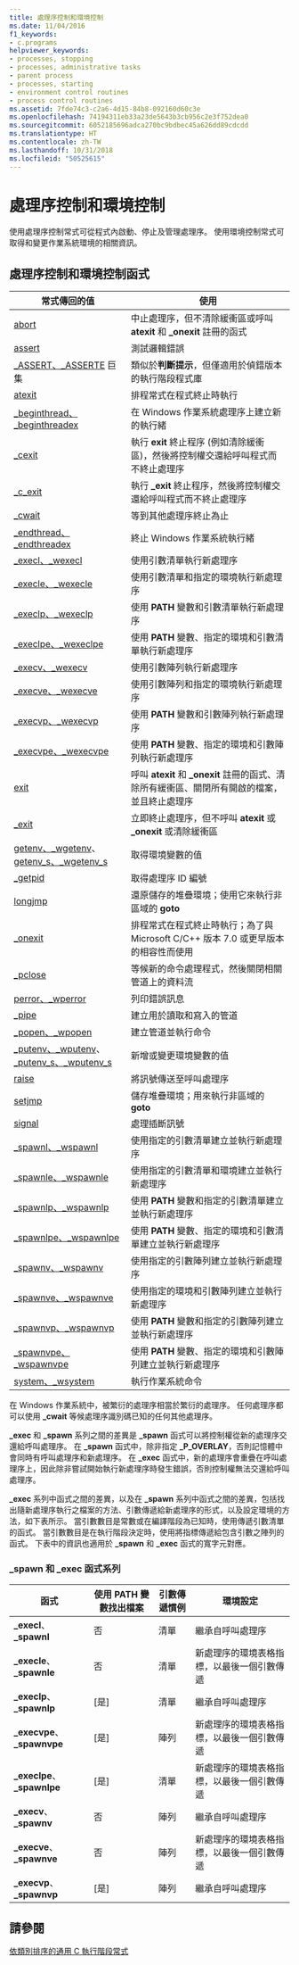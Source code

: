 ```yaml
---
title: 處理序控制和環境控制
ms.date: 11/04/2016
f1_keywords:
- c.programs
helpviewer_keywords:
- processes, stopping
- processes, administrative tasks
- parent process
- processes, starting
- environment control routines
- process control routines
ms.assetid: 7fde74c3-c2a6-4d15-84b8-092160d60c3e
ms.openlocfilehash: 74194311eb33a23de5643b3cb956c2e3f752dea0
ms.sourcegitcommit: 6052185696adca270bc9bdbec45a626dd89cdcdd
ms.translationtype: HT
ms.contentlocale: zh-TW
ms.lasthandoff: 10/31/2018
ms.locfileid: "50525615"
---
```

# <a name="process-and-environment-control"></a>處理序控制和環境控制

使用處理序控制常式可從程式內啟動、停止及管理處理序。 使用環境控制常式可取得和變更作業系統環境的相關資訊。

## <a name="process-and-environment-control-functions"></a>處理序控制和環境控制函式

|常式傳回的值|使用|
|-------------|---------|
|[abort](../c-runtime-library/reference/abort.md)|中止處理序，但不清除緩衝區或呼叫 **atexit** 和 **_onexit** 註冊的函式|
|[assert](../c-runtime-library/reference/assert-macro-assert-wassert.md)|測試邏輯錯誤|
|[_ASSERT、_ASSERTE](../c-runtime-library/reference/assert-asserte-assert-expr-macros.md) 巨集|類似於**判斷提示**，但僅適用於偵錯版本的執行階段程式庫|
|[atexit](../c-runtime-library/reference/atexit.md)|排程常式在程式終止時執行|
|[_beginthread、_beginthreadex](../c-runtime-library/reference/beginthread-beginthreadex.md)|在 Windows 作業系統處理序上建立新的執行緒|
|[_cexit](../c-runtime-library/reference/cexit-c-exit.md)|執行 **exit** 終止程序 (例如清除緩衝區)，然後將控制權交還給呼叫程式而不終止處理序|
|[_c_exit](../c-runtime-library/reference/cexit-c-exit.md)|執行 **_exit** 終止程序，然後將控制權交還給呼叫程式而不終止處理序|
|[_cwait](../c-runtime-library/reference/cwait.md)|等到其他處理序終止為止|
|[_endthread、_endthreadex](../c-runtime-library/reference/endthread-endthreadex.md)|終止 Windows 作業系統執行緒|
|[_execl、_wexecl](../c-runtime-library/reference/execl-wexecl.md)|使用引數清單執行新處理序|
|[_execle、_wexecle](../c-runtime-library/reference/execle-wexecle.md)|使用引數清單和指定的環境執行新處理序|
|[_execlp、_wexeclp](../c-runtime-library/reference/execlp-wexeclp.md)|使用 **PATH** 變數和引數清單執行新處理序|
|[_execlpe、_wexeclpe](../c-runtime-library/reference/execlpe-wexeclpe.md)|使用 **PATH** 變數、指定的環境和引數清單執行新處理序|
|[_execv、_wexecv](../c-runtime-library/reference/execv-wexecv.md)|使用引數陣列執行新處理序|
|[_execve、_wexecve](../c-runtime-library/reference/execve-wexecve.md)|使用引數陣列和指定的環境執行新處理序|
|[_execvp、_wexecvp](../c-runtime-library/reference/execvp-wexecvp.md)|使用 **PATH** 變數和引數陣列執行新處理序|
|[_execvpe、_wexecvpe](../c-runtime-library/reference/execvpe-wexecvpe.md)|使用 **PATH** 變數、指定的環境和引數陣列執行新處理序|
|[exit](../c-runtime-library/reference/exit-exit-exit.md)|呼叫 **atexit** 和 **_onexit** 註冊的函式、清除所有緩衝區、關閉所有開啟的檔案，並且終止處理序|
|[_exit](../c-runtime-library/reference/exit-exit-exit.md)|立即終止處理序，但不呼叫 **atexit** 或 **_onexit** 或清除緩衝區|
|[getenv、_wgetenv](../c-runtime-library/reference/getenv-wgetenv.md)、[getenv_s、_wgetenv_s](../c-runtime-library/reference/getenv-s-wgetenv-s.md)|取得環境變數的值|
|[_getpid](../c-runtime-library/reference/getpid.md)|取得處理序 ID 編號|[System::Diagnostics::Process::Id](https://msdn.microsoft.com/library/system.diagnostics.process.id.aspx)|
|[longjmp](../c-runtime-library/reference/longjmp.md)|還原儲存的堆疊環境；使用它來執行非區域的 **goto**|
|[_onexit](../c-runtime-library/reference/onexit-onexit-m.md)|排程常式在程式終止時執行；為了與 Microsoft C/C++ 版本 7.0 或更早版本的相容性而使用|
|[_pclose](../c-runtime-library/reference/pclose.md)|等候新的命令處理程式，然後關閉相關管道上的資料流|
|[perror、_wperror](../c-runtime-library/reference/perror-wperror.md)|列印錯誤訊息|
|[_pipe](../c-runtime-library/reference/pipe.md)|建立用於讀取和寫入的管道|
|[_popen、_wpopen](../c-runtime-library/reference/popen-wpopen.md)|建立管道並執行命令|
|[_putenv、_wputenv](../c-runtime-library/reference/putenv-wputenv.md)、[_putenv_s、_wputenv_s](../c-runtime-library/reference/putenv-s-wputenv-s.md)|新增或變更環境變數的值|
|[raise](../c-runtime-library/reference/raise.md)|將訊號傳送至呼叫處理序|
|[setjmp](../c-runtime-library/reference/setjmp.md)|儲存堆疊環境；用來執行非區域的 **goto**|
|[signal](../c-runtime-library/reference/signal.md)|處理插斷訊號|
|[_spawnl、_wspawnl](../c-runtime-library/reference/spawnl-wspawnl.md)|使用指定的引數清單建立並執行新處理序|
|[_spawnle、_wspawnle](../c-runtime-library/reference/spawnle-wspawnle.md)|使用指定的引數清單和環境建立並執行新處理序|
|[_spawnlp、_wspawnlp](../c-runtime-library/reference/spawnlp-wspawnlp.md)|使用 **PATH** 變數和指定的引數清單建立並執行新處理序|
|[_spawnlpe、_wspawnlpe](../c-runtime-library/reference/spawnlpe-wspawnlpe.md)|使用 **PATH** 變數、指定的環境和引數清單建立並執行新處理序|
|[_spawnv、_wspawnv](../c-runtime-library/reference/spawnv-wspawnv.md)|使用指定的引數陣列建立並執行新處理序|
|[_spawnve、_wspawnve](../c-runtime-library/reference/spawnve-wspawnve.md)|使用指定的環境和引數陣列建立並執行新處理序|
|[_spawnvp、_wspawnvp](../c-runtime-library/reference/spawnvp-wspawnvp.md)|使用 **PATH** 變數和指定的引數陣列建立並執行新處理序|
|[_spawnvpe、_wspawnvpe](../c-runtime-library/reference/spawnvpe-wspawnvpe.md)|使用 **PATH** 變數、指定的環境和引數陣列建立並執行新處理序|
|[system、_wsystem](../c-runtime-library/reference/system-wsystem.md)|執行作業系統命令|

在 Windows 作業系統中，被繁衍的處理序相當於繁衍的處理序。 任何處理序都可以使用 **_cwait** 等候處理序識別碼已知的任何其他處理序。

**_exec** 和 **_spawn** 系列之間的差異是 **_spawn** 函式可以將控制權從新的處理序交還給呼叫處理序。 在 **_spawn** 函式中，除非指定 **_P_OVERLAY**，否則記憶體中會同時有呼叫處理序和新處理序。 在 **_exec** 函式中，新的處理序會重疊在呼叫處理序上，因此除非嘗試開始執行新處理序時發生錯誤，否則控制權無法交還給呼叫處理序。

**_exec** 系列中函式之間的差異，以及在 **_spawn** 系列中函式之間的差異，包括找出隨新處理序執行之檔案的方法、引數傳遞給新處理序的形式，以及設定環境的方法，如下表所示。 當引數數目是常數或在編譯階段為已知時，使用傳遞引數清單的函式。 當引數數目是在執行階段決定時，使用將指標傳遞給包含引數之陣列的函式。 下表中的資訊也適用於 **_spawn** 和 **_exec** 函式的寬字元對應。

### <a name="spawn-and-exec-function-families"></a>_spawn 和 _exec 函式系列

|函式|使用 PATH 變數找出檔案|引數傳遞慣例|環境設定|
|---------------|--------------------------------------|----------------------------------|--------------------------|
|**_execl**、**_spawnl**|否|清單|繼承自呼叫處理序|
|**_execle**、**_spawnle**|否|清單|新處理序的環境表格指標，以最後一個引數傳遞|
|**_execlp**、**_spawnlp**|[是]|清單|繼承自呼叫處理序|
|**_execvpe**、**_spawnvpe**|[是]|陣列|新處理序的環境表格指標，以最後一個引數傳遞|
|**_execlpe**、**_spawnlpe**|[是]|清單|新處理序的環境表格指標，以最後一個引數傳遞|
|**_execv**、**_spawnv**|否|陣列|繼承自呼叫處理序|
|**_execve**、**_spawnve**|否|陣列|新處理序的環境表格指標，以最後一個引數傳遞|
|**_execvp**、**_spawnvp**|[是]|陣列|繼承自呼叫處理序|

## <a name="see-also"></a>請參閱

[依類別排序的通用 C 執行階段常式](../c-runtime-library/run-time-routines-by-category.md)<br/>
